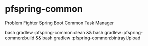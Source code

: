 # pfspring-common
Problem Fighter Spring Boot Common Task Manager

bash gradlew :pfspring-common:clean && bash gradlew :pfspring-common:build && bash gradlew :pfspring-common:bintrayUpload
